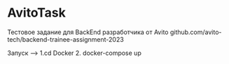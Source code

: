 # AvitoTask
Тестовое задание для BackEnd разработчика от Avito
github.com/avito-tech/backend-trainee-assignment-2023

Запуск -->
1.cd Docker
2. docker-compose up
